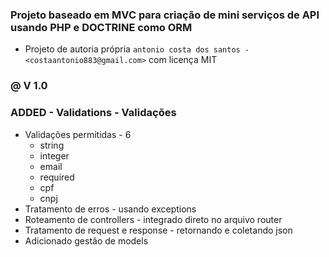 ### Projeto baseado em MVC para criação de mini serviços de API usando PHP e DOCTRINE como ORM

- Projeto de autoria própria `antonio costa dos santos - <costaantonio883@gmail.com>` com licença MIT

### @ V 1.0

### ADDED - Validations - Validações

* Validações permitidas - 6
    * string
    * integer
    * email
    * required
    * cpf
    * cnpj
* Tratamento de erros - usando exceptions
* Roteamento de controllers - integrado direto no arquivo router
* Tratamento de request e response - retornando e coletando json
* Adicionado gestão de models 
